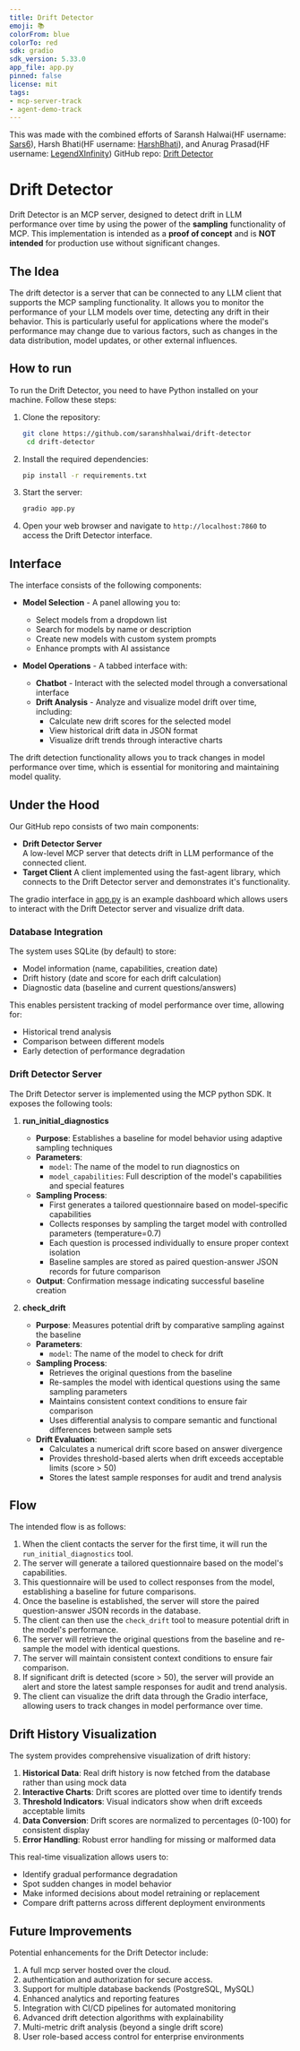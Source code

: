 ```yaml
---
title: Drift Detector
emoji: 📚
colorFrom: blue
colorTo: red
sdk: gradio
sdk_version: 5.33.0
app_file: app.py
pinned: false
license: mit
tags: 
- mcp-server-track
- agent-demo-track
---
```


This was made with the combined efforts of Saransh Halwai(HF username: [Sars6](https://huggingface.co/Sars6)), Harsh Bhati(HF username: [HarshBhati](https://huggingface.co/HarshBhati)), and Anurag Prasad(HF username: [LegendXInfinity](https://huggingface.co/LegendXInfinity))
GitHub repo: [Drift Detector](github.com/saranshhalwai/drift-detector)

# Drift Detector
Drift Detector is an MCP server, designed to detect drift in LLM performance over time by using the power of the **sampling** functionality of MCP. 
This implementation is intended as a **proof of concept** and is **NOT intended** for production use without significant changes.

## The Idea

The drift detector is a server that can be connected to any LLM client that supports the MCP sampling functionality. 
It allows you to monitor the performance of your LLM models over time, detecting any drift in their behavior.
This is particularly useful for applications where the model's performance may change due to various factors, such as changes in the data distribution, model updates, or other external influences.

## How to run

To run the Drift Detector, you need to have Python installed on your machine. Follow these steps:

1. Clone the repository:
   ```bash
   git clone https://github.com/saranshhalwai/drift-detector
    cd drift-detector
    ```
2. Install the required dependencies:
    ```bash
    pip install -r requirements.txt
    ```
3. Start the server:
    ```bash
   gradio app.py
    ```
4. Open your web browser and navigate to `http://localhost:7860` to access the Drift Detector interface.

## Interface

The interface consists of the following components:
- **Model Selection** - A panel allowing you to:
  - Select models from a dropdown list
  - Search for models by name or description
  - Create new models with custom system prompts
  - Enhance prompts with AI assistance

- **Model Operations** - A tabbed interface with:
  - **Chatbot** - Interact with the selected model through a conversational interface
  - **Drift Analysis** - Analyze and visualize model drift over time, including:
    - Calculate new drift scores for the selected model
    - View historical drift data in JSON format
    - Visualize drift trends through interactive charts

The drift detection functionality allows you to track changes in model performance over time, which is essential for monitoring and maintaining model quality.

## Under the Hood

Our GitHub repo consists of two main components:

- **Drift Detector Server**  
    A low-level MCP server that detects drift in LLM performance of the connected client.
- **Target Client**
    A client implemented using the fast-agent library, which connects to the Drift Detector server and demonstrates it's functionality.

The gradio interface in [app.py](app.py) is an example dashboard which allows users to interact with the Drift Detector server and visualize drift data.

### Database Integration

The system uses SQLite (by default) to store:
- Model information (name, capabilities, creation date)
- Drift history (date and score for each drift calculation)
- Diagnostic data (baseline and current questions/answers)

This enables persistent tracking of model performance over time, allowing for:
- Historical trend analysis
- Comparison between different models
- Early detection of performance degradation

### Drift Detector Server

The Drift Detector server is implemented using the MCP python SDK.
It exposes the following tools:

1. **run_initial_diagnostics**
   - **Purpose**: Establishes a baseline for model behavior using adaptive sampling techniques
   - **Parameters**:
     - `model`: The name of the model to run diagnostics on
     - `model_capabilities`: Full description of the model's capabilities and special features
   - **Sampling Process**:
     - First generates a tailored questionnaire based on model-specific capabilities
     - Collects responses by sampling the target model with controlled parameters (temperature=0.7)
     - Each question is processed individually to ensure proper context isolation
     - Baseline samples are stored as paired question-answer JSON records for future comparison
   - **Output**: Confirmation message indicating successful baseline creation

2. **check_drift**
   - **Purpose**: Measures potential drift by comparative sampling against the baseline
   - **Parameters**:
     - `model`: The name of the model to check for drift
   - **Sampling Process**:
     - Retrieves the original questions from the baseline
     - Re-samples the model with identical questions using the same sampling parameters
     - Maintains consistent context conditions to ensure fair comparison
     - Uses differential analysis to compare semantic and functional differences between sample sets
   - **Drift Evaluation**:
     - Calculates a numerical drift score based on answer divergence
     - Provides threshold-based alerts when drift exceeds acceptable limits (score > 50)
     - Stores the latest sample responses for audit and trend analysis

## Flow

The intended flow is as follows:
1. When the client contacts the server for the first time, it will run the `run_initial_diagnostics` tool.
2. The server will generate a tailored questionnaire based on the model's capabilities.
3. This questionnaire will be used to collect responses from the model, establishing a baseline for future comparisons.
4. Once the baseline is established, the server will store the paired question-answer JSON records in the database.
5. The client can then use the `check_drift` tool to measure potential drift in the model's performance.
6. The server will retrieve the original questions from the baseline and re-sample the model with identical questions.
7. The server will maintain consistent context conditions to ensure fair comparison.
8. If significant drift is detected (score > 50), the server will provide an alert and store the latest sample responses for audit and trend analysis.
9. The client can visualize the drift data through the Gradio interface, allowing users to track changes in model performance over time.

## Drift History Visualization

The system provides comprehensive visualization of drift history:

1. **Historical Data**: Real drift history is now fetched from the database rather than using mock data
2. **Interactive Charts**: Drift scores are plotted over time to identify trends
3. **Threshold Indicators**: Visual indicators show when drift exceeds acceptable limits
4. **Data Conversion**: Drift scores are normalized to percentages (0-100) for consistent display
5. **Error Handling**: Robust error handling for missing or malformed data

This real-time visualization allows users to:
- Identify gradual performance degradation
- Spot sudden changes in model behavior
- Make informed decisions about model retraining or replacement
- Compare drift patterns across different deployment environments

## Future Improvements

Potential enhancements for the Drift Detector include:
1. A full mcp server hosted over the cloud.
2. authentication and authorization for secure access.
1. Support for multiple database backends (PostgreSQL, MySQL)
2. Enhanced analytics and reporting features
3. Integration with CI/CD pipelines for automated monitoring
4. Advanced drift detection algorithms with explainability
5. Multi-metric drift analysis (beyond a single drift score)
6. User role-based access control for enterprise environments
